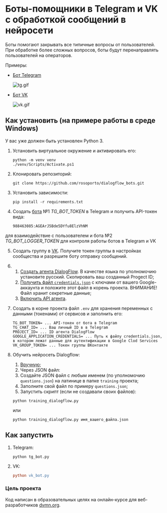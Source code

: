# Боты-помощники в Telegram и VK с обработкой сообщений в нейросети
Боты помогают закрывать все типичные вопросы от пользователей. При обработке более сложных вопросов, боты будут перенаправлять пользователей на операторов.

Примеры:

   - [Бот Telegram](https://t.me/voicebotassistance_bot)

     ![tg.gif](gifs%2Ftg.gif)


   - [Бот VK](https://vk.com/club222518256)

     ![vk.gif](gifs%2Fvk.gif)

## Как установить (на примере работы в среде Windows)
У вас уже должен быть установлен Python 3.

1. Установить виртуальное окружение и активировать его:
    ```
    python -m venv venv
    ./venv/Scripts/Activate.ps1
    ```

2. Клонировать репозиторий:
    ```
    git clone https://github.com/rosoporto/dialogflow_bots.git
    ```

3. Установить зависимости:
    ```
    pip install -r requirements.txt
    ```
4. Cоздать [бота](https://t.me/BotFather) №1 *TG_BOT_TOKEN* в Telegram и получить API-токен вида:
    ```
    988463085:AGEArJ5Bde5DYfu8ElzVhNM
    ```
для взаимодействие с пользователем
и
бота №2 *TG_BOT_LOGGER_TOKEN* для контроля работы ботов в Telegram и VK

5. Создать группу в [VK](https://vk.com). Получите токен группы в настройках сообщества и разрешите боту отправку сообщений.

6. 1. [Создать агента DialogFlow](https://dialogflow.cloud.google.com/#/newAgent). В качестве языка по уполномочию установите русский. Скопировать ваш созданный Progect ID;
   2. [Получить файл `credentials.json`](https://cloud.google.com/dialogflow/es/docs/quick/setup#sdk) с ключами от вашего Google-аккаунта и положите этот файл в корень проекта. ВНИМАНИЕ! Файл хранит секретные данные; 
   4. [Включить API агента](https://cloud.google.com/dialogflow/es/docs/quick/setup#api).

7. Создать в корне проекта файл `.env` для хранения переменных с данными (токенами) от сервисов и заполнить его:
	```dotenv
	TG_BOT_TOKEN= ... API-токен от бота в Telegram
	TG_CHAT_ID= ... Ваш личный ID в в Telegram
	PROJECT_ID= ... ID агента DialogFlow 
	GOOGLE_APPLICATION_CREDENTIALS= ... Путь к файлу credentials.json, в котором лежат данные для аутентификации в Google Clod Services
	VK_GROUP_TOKEN= ... Токен группы ВКонтакте
	```

8. Обучить нейросеть Dialogflow:
    1. [Вручную](https://cloud.google.com/dialogflow/es/docs/intents-training-phrases);
    2. Через JSON файл:
      1. Создайте JSON файл с любым именем (по уполномочию `questions.json`) на латинице в папке `training` проекта;
      2. Заполните свой файл по примеру `questions.json`;      
      3. Запустить скрипт (если не создавали своих файлов):
    ```
    python training_dialogflow.py 
    ```
      или
    ```
    python training_dialogflow.py имя_вашего_файла.json
    ```


## Как запустить

1. Telegram:
	```
	python tg_bot.py
	```
2. VK:
	```l
	python vk_bot.py
    ```
    
### Цель проекта

Код написан в образовательных целях на онлайн-курсе для веб-разработчиков [dvmn.org](https://dvmn.org/).
